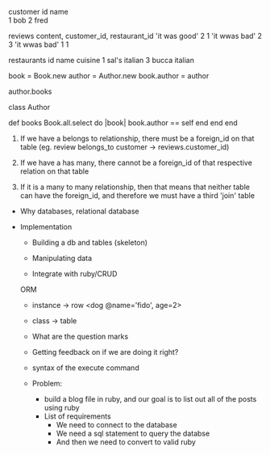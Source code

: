 customer
id name  
1   bob 
2   fred

reviews
  content, customer_id, restaurant_id
  'it was good' 2        1
  'it wwas bad' 2        3
  'it wwas bad' 1        1

restaurants
id name cuisine 
1   sal's italian 
3   bucca   italian

book = Book.new
author = Author.new
book.author = author

author.books

class Author

  def books
    Book.all.select do |book|
      book.author == self
    end
  end
end


1. If we have a belongs to relationship, there must be a foreign_id on that table (eg. review belongs_to customer -> reviews.customer_id)

2. If we have a has many, there cannot be a foreign_id of that respective relation on that table

3. If it is a many to many relationship, then that means that neither table can have the foreign_id, and therefore we must have a third 'join' table



- Why databases, relational database
- Implementation
  - Building a db and tables (skeleton)

  - Manipulating data
  - Integrate with ruby/CRUD

  ORM
    - instance -> row
      <dog @name='fido', age=2>
    - class -> table


    - What are the question marks
    - Getting feedback on if we are doing it right?
    - syntax of the execute command
    

    - Problem: 
        - build a blog file in ruby, and our goal is to list out all of the posts using ruby
        - List of requirements
          - We need to connect to the database
          - We need a sql statement to query the databse
          - And then we need to convert to valid ruby

